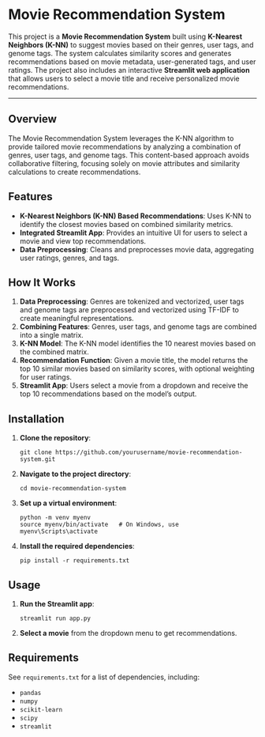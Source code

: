 <!DOCTYPE html>
<html lang="en">

<body>
<h1>Movie Recommendation System</h1>

<p>This project is a <strong>Movie Recommendation System</strong> built using <strong>K-Nearest Neighbors (K-NN)</strong> to suggest movies based on their genres, user tags, and genome tags. The system calculates similarity scores and generates recommendations based on movie metadata, user-generated tags, and user ratings. The project also includes an interactive <strong>Streamlit web application</strong> that allows users to select a movie title and receive personalized movie recommendations.</p>

<hr>

<h2 id="overview">Overview</h2>
<p>The Movie Recommendation System leverages the K-NN algorithm to provide tailored movie recommendations by analyzing a combination of genres, user tags, and genome tags. This content-based approach avoids collaborative filtering, focusing solely on movie attributes and similarity calculations to create recommendations.</p>

<h2 id="features">Features</h2>
  <ul>
        <li><strong>K-Nearest Neighbors (K-NN) Based Recommendations</strong>: Uses K-NN to identify the closest movies based on combined similarity metrics.</li>
        <li><strong>Integrated Streamlit App</strong>: Provides an intuitive UI for users to select a movie and view top recommendations.</li>
        <li><strong>Data Preprocessing</strong>: Cleans and preprocesses movie data, aggregating user ratings, genres, and tags.</li>
  </ul>


<h2 id="how-it-works">How It Works</h2>
    <ol>
        <li><strong>Data Preprocessing</strong>: Genres are tokenized and vectorized, user tags and genome tags are preprocessed and vectorized using TF-IDF to create meaningful representations.</li>
        <li><strong>Combining Features</strong>: Genres, user tags, and genome tags are combined into a single matrix.</li>
        <li><strong>K-NN Model</strong>: The K-NN model identifies the 10 nearest movies based on the combined matrix.</li>
        <li><strong>Recommendation Function</strong>: Given a movie title, the model returns the top 10 similar movies based on similarity scores, with optional weighting for user ratings.</li>
        <li><strong>Streamlit App</strong>: Users select a movie from a dropdown and receive the top 10 recommendations based on the model’s output.</li>
    </ol>


<h2 id="installation">Installation</h2>
    <ol>
        <li><strong>Clone the repository</strong>:
            <pre><code>git clone https://github.com/yourusername/movie-recommendation-system.git</code></pre>
        </li>
        <li><strong>Navigate to the project directory</strong>:
            <pre><code>cd movie-recommendation-system</code></pre>
        </li>
        <li><strong>Set up a virtual environment</strong>:
            <pre><code>python -m venv myenv
source myenv/bin/activate   # On Windows, use myenv\Scripts\activate</code></pre>
        </li>
        <li><strong>Install the required dependencies</strong>:
            <pre><code>pip install -r requirements.txt</code></pre>
        </li>
    </ol>

<h2 id="usage">Usage</h2>
    <ol>
        <li><strong>Run the Streamlit app</strong>:
            <pre><code>streamlit run app.py</code></pre>
        </li>
        <li><strong>Select a movie</strong> from the dropdown menu to get recommendations.</li>
    </ol>

<h2 id="requirements">Requirements</h2>
    <p>See <code>requirements.txt</code> for a list of dependencies, including:</p>
    <ul>
        <li><code>pandas</code></li>
        <li><code>numpy</code></li>
        <li><code>scikit-learn</code></li>
        <li><code>scipy</code></li>
        <li><code>streamlit</code></li>
    </ul>

</body>
</html>
